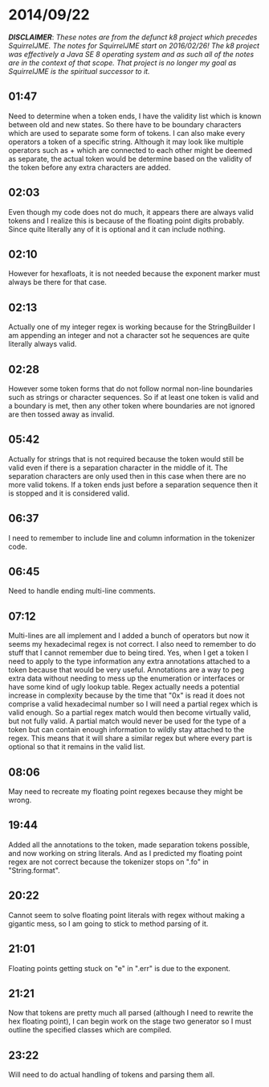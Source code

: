# 2014/09/22

***DISCLAIMER***: _These notes are from the defunct k8 project which_
_precedes SquirrelJME. The notes for SquirrelJME start on 2016/02/26!_
_The k8 project was effectively a Java SE 8 operating system and as such_
_all of the notes are in the context of that scope. That project is no_
_longer my goal as SquirrelJME is the spiritual successor to it._

## 01:47

Need to determine when a token ends, I have the validity list which is known
between old and new states. So there have to be boundary characters which are
used to separate some form of tokens. I can also make every operators a token
of a specific string. Although it may look like multiple operators such as +
which are connected to each other might be deemed as separate, the actual
token would be determine based on the validity of the token before any extra
characters are added.

## 02:03

Even though my code does not do much, it appears there are always valid tokens
and I realize this is because of the floating point digits probably. Since
quite literally any of it is optional and it can include nothing.

## 02:10

However for hexafloats, it is not needed because the exponent marker must
always be there for that case.

## 02:13

Actually one of my integer regex is working because for the StringBuilder I am
appending an integer and not a character sot he sequences are quite literally
always valid.

## 02:28

However some token forms that do not follow normal non-line boundaries such as
strings or character sequences. So if at least one token is valid and a
boundary is met, then any other token where boundaries are not ignored are
then tossed away as invalid.

## 05:42

Actually for strings that is not required because the token would still be
valid even if there is a separation character in the middle of it. The
separation characters are only used then in this case when there are no more
valid tokens. If a token ends just before a separation sequence then it is
stopped and it is considered valid.

## 06:37

I need to remember to include line and column information in the tokenizer
code.

## 06:45

Need to handle ending multi-line comments.

## 07:12

Multi-lines are all implement and I added a bunch of operators but now it
seems my hexadecimal regex is not correct. I also need to remember to do stuff
that I cannot remember due to being tired. Yes, when I get a token I need to
apply to the type information any extra annotations attached to a token
because that would be very useful. Annotations are a way to peg extra data
without needing to mess up the enumeration or interfaces or have some kind of
ugly lookup table. Regex actually needs a potential increase in complexity
because by the time that "0x" is read it does not comprise a valid hexadecimal
number so I will need a partial regex which is valid enough. So a partial
regex match would then become virtually valid, but not fully valid. A partial
match would never be used for the type of a token but can contain enough
information to wildly stay attached to the regex. This means that it will
share a similar regex but where every part is optional so that it remains in
the valid list.

## 08:06

May need to recreate my floating point regexes because they might be wrong.

## 19:44

Added all the annotations to the token, made separation tokens possible, and
now working on string literals. And as I predicted my floating point regex are
not correct because the tokenizer stops on ".fo" in "String.format".

## 20:22

Cannot seem to solve floating point literals with regex without making a
gigantic mess, so I am going to stick to method parsing of it.

## 21:01

Floating points getting stuck on "e" in ".err" is due to the exponent.

## 21:21

Now that tokens are pretty much all parsed (although I need to rewrite the hex
floating point), I can begin work on the stage two generator so I must outline
the specified classes which are compiled.

## 23:22

Will need to do actual handling of tokens and parsing them all.

